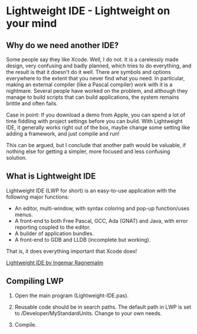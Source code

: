# Lightweight IDE - Lightweight on your mind

## Why do we need another IDE?

Some people say they like Xcode. Well, I do not. It is a carelessly made design, very confusing and badly planned, which tries to do everything, and the result is that it doesn't do it well. There are symbols and options everywhere to the extent that you never find what you need. In particular, making an external compiler (like a Pascal compiler) work with it is a nightmare. Several people have worked on the problem, and although they manage to build scripts that can build applications, the system remains brittle and often fails.

Case in point: If you download a demo from Apple, you can spend a lot of time fiddling with project settings before you can build. With Lightweight IDE, it generally works right out of the box, maybe change some setting like adding a framework, and just compile and run!

This can be argued, but I conclude that another path would be valuable, if nothing else for getting a simpler, more focused and less confusing solution.

## What is Lightweight IDE

Lightweight IDE (LWP for short) is an easy-to-use application with the following major functions:
+ An editor, multi-window, with syntax coloring and pop-up function/uses menus.
+ A front-end to both Free Pascal, GCC, Ada (GNAT) and Java, with error reporting coupled to the editor.
+ A builder of application bundles.
+ A front-end to GDB and LLDB (incomplete but working).

That is, it does everything important that Xcode does!

[Lightweight IDE by Ingemar Ragnemalm](http://www.ragnemalm.se/lightweight/)

## Compiling LWP

1) Open the main program (Lightweight-IDE.pas).

2) Reusable code should be in search paths. The default path in LWP is set to /Developer/MyStandardUnits. Change to your own needs.

3) Compile.
